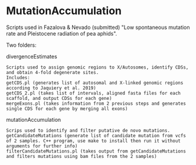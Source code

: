 # MutationAccumulation  
  
Scripts used in Fazalova & Nevado (submitted) "Low spontaneous mutation rate and Pleistocene radiation of pea aphids".  
  
  
Two folders:  
  
divergenceEstimates  
  
  	Scripts used to assign genomic regions to X/Autosomes, identify CDSs, and obtain 4-fold degenerate sites.  
  	Includes:  
  	getCDS.pl (generates list of autosomal and X-linked genomic regions according to Jaquiery et al. 2019)  
  	getCDS_2.pl (takes list of intervals, aligned fasta files for each scaffold, and output CDSs for each gene)  
  	mergeExons.pl (takes information from 2 previous steps and generates single CDS for each gene by merging all exons)  
  
  
mutationAccumulation  
  
  	Scrips used to identify and filter putative de novo mutations.
  	getCandidateMutations (generate list of candidate mutation from vcfs of 2 samples. C++ program, use make to install then run it without arguments for further info)  
  	filterCandidateMutations.pl (takes output from getCandidateMutations and filters mutations using bam files from the 2 samples)  
  	